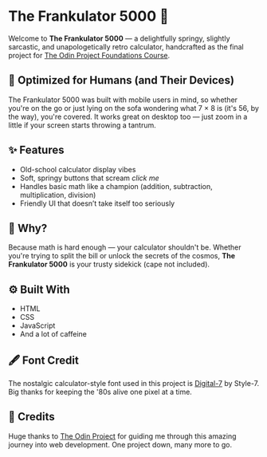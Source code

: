 # The Frankulator 5000 🧮

Welcome to **The Frankulator 5000** — a delightfully springy, slightly sarcastic, and unapologetically retro calculator, handcrafted as the final project for [The Odin Project Foundations Course](https://www.theodinproject.com/).

## 📱 Optimized for Humans (and Their Devices)

The Frankulator 5000 was built with mobile users in mind, so whether you're on the go or just lying on the sofa wondering what 7 × 8 is (it's 56, by the way), you're covered. It works great on desktop too — just zoom in a little if your screen starts throwing a tantrum.

## ✨ Features

* Old-school calculator display vibes
* Soft, springy buttons that scream *click me*
* Handles basic math like a champion (addition, subtraction, multiplication, division)
* Friendly UI that doesn’t take itself too seriously

## 🤔 Why?

Because math is hard enough — your calculator shouldn't be. Whether you're trying to split the bill or unlock the secrets of the cosmos, **The Frankulator 5000** is your trusty sidekick (cape not included).

## ⚙️ Built With

* HTML
* CSS
* JavaScript
* And a lot of caffeine

## 🖋️ Font Credit

The nostalgic calculator-style font used in this project is [Digital-7](https://www.fontspace.com/digital-7-font-f7087) by Style-7. Big thanks for keeping the '80s alive one pixel at a time.

## 🙏 Credits

Huge thanks to [The Odin Project](https://www.theodinproject.com/) for guiding me through this amazing journey into web development. One project down, many more to go.


